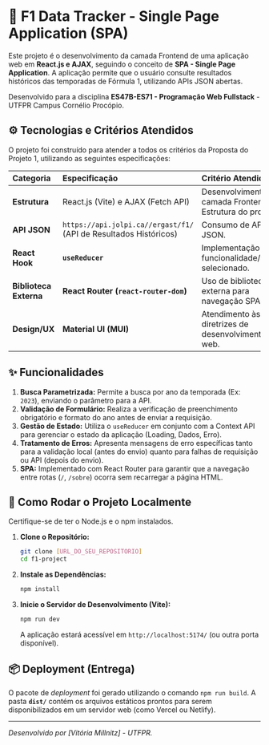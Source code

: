 # 🏁 F1 Data Tracker - Single Page Application (SPA)

Este projeto é o desenvolvimento da camada Frontend de uma aplicação web em **React.js e AJAX**, seguindo o conceito de **SPA - Single Page Application**. A aplicação permite que o usuário consulte resultados históricos das temporadas de Fórmula 1, utilizando APIs JSON abertas.

Desenvolvido para a disciplina **ES47B-ES71 - Programação Web Fullstack**  - UTFPR Campus Cornélio Procópio.

## ⚙️ Tecnologias e Critérios Atendidos

O projeto foi construído para atender a todos os critérios da Proposta do Projeto 1, utilizando as seguintes especificações:

| Categoria | Especificação | Critério Atendido |
| :--- | :--- | :--- |
| **Estrutura** | React.js (Vite) e AJAX (Fetch API) | Desenvolvimento da camada Frontend, Estrutura do projeto. |
| **API JSON** | `https://api.jolpi.ca//ergast/f1/` (API de Resultados Históricos) | Consumo de API JSON. |
| **React Hook** | **`useReducer`** | Implementação da funcionalidade/hook selecionado. |
| **Biblioteca Externa** | **React Router (`react-router-dom`)** | Uso de biblioteca externa para navegação SPA. |
| **Design/UX** | **Material UI (MUI)** | Atendimento às diretrizes de desenvolvimento web. 

## ✨ Funcionalidades

1.  **Busca Parametrizada:** Permite a busca por ano da temporada (Ex: `2023`), enviando o parâmetro para a API.
2.  **Validação de Formulário:** Realiza a verificação de preenchimento obrigatório e formato do ano antes de enviar a requisição.
3.  **Gestão de Estado:** Utiliza o `useReducer` em conjunto com a Context API para gerenciar o estado da aplicação (Loading, Dados, Erro).
4.  **Tratamento de Erros:** Apresenta mensagens de erro específicas tanto para a validação local (antes do envio) quanto para falhas de requisição ou API (depois do envio).
5.  **SPA:** Implementado com React Router para garantir que a navegação entre rotas (`/`, `/sobre`) ocorra sem recarregar a página HTML.

## 🚀 Como Rodar o Projeto Localmente

Certifique-se de ter o Node.js e o npm instalados.

1.  **Clone o Repositório:**
    ```bash
    git clone [URL_DO_SEU_REPOSITORIO]
    cd f1-project
    ```
2.  **Instale as Dependências:**
    ```bash
    npm install
    ```
3.  **Inicie o Servidor de Desenvolvimento (Vite):**
    ```bash
    npm run dev
    ```
    A aplicação estará acessível em `http://localhost:5174/` (ou outra porta disponível).

## 📦 Deployment (Entrega)

O pacote de *deployment* foi gerado utilizando o comando `npm run build`. A pasta **`dist/`** contém os arquivos estáticos prontos para serem disponibilizados em um servidor web (como Vercel ou Netlify).

---
*Desenvolvido por [Vitória Millnitz] - UTFPR.*
